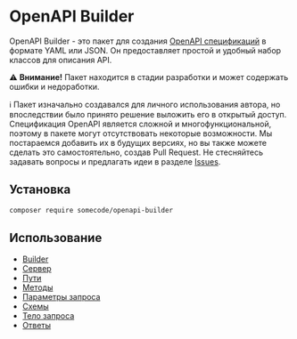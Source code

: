 # OpenAPI Builder

OpenAPI Builder - это пакет для создания [OpenAPI спецификаций](https://swagger.io/specification/) в формате YAML или JSON. 
Он предоставляет простой и удобный набор классов для описания API.

⚠️ **Внимание!** Пакет находится в стадии разработки и может содержать ошибки и недоработки.

ℹ️ Пакет изначально создавался для личного использования автора, но впоследствии было принято решение выложить его в открытый доступ.
Спецификация OpenAPI является сложной и многофункциональной, поэтому в пакете могут отсутствовать некоторые возможности.
Мы постараемся добавить их в будущих версиях, но вы также можете сделать это самостоятельно, создав Pull Request.
Не стесняйтесь задавать вопросы и предлагать идеи в разделе [Issues](https://github.com/somecode-pro/openapi-builder/issues).

## Установка

```bash
сomposer require somecode/openapi-builder
```

## Использование

- [Builder](ru/builder.md)
- [Сервер](ru/server.md)
- [Пути](ru/paths.md)
- [Методы](ru/methods.md)
- [Параметры запроса](ru/parameters.md)
- [Схемы](ru/schema.md)
- [Тело запроса](ru/request-body.md)
- [Ответы](ru/responses.md)
